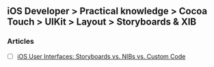 ## iOS Developer > Practical knowledge > Cocoa Touch > UIKit > Layout > Storyboards & XIB

### Articles
- [ ] [iOS User Interfaces: Storyboards vs. NIBs vs. Custom Code](https://www.toptal.com/ios/ios-user-interfaces-storyboards-vs-nibs-vs-custom-code)


